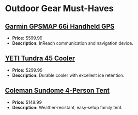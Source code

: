 # Outdoor Gear Must-Haves

## [Garmin GPSMAP 66i Handheld GPS](https://www.amazon.com/dp/B07RP3FJY4?tag=mychanneld-20)
- **Price:** $599.99
- **Description:** InReach communication and navigation device.

## [YETI Tundra 45 Cooler](https://www.amazon.com/dp/B073V7QJDY?tag=mychanneld-20)
- **Price:** $299.99
- **Description:** Durable cooler with excellent ice retention.

## [Coleman Sundome 4‑Person Tent](https://www.amazon.com/dp/B004J2GUOU?tag=mychanneld-20)
- **Price:** $149.99
- **Description:** Weather‑resistant, easy‑setup family tent.

